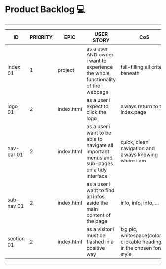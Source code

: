 # Product Backlog :computer:

---

| ID         | PRIORITY | EPIC       | USER STORY                                                                                    | CoS                                                                       | EFFORT |
| ---------- | -------- | ---------- | --------------------------------------------------------------------------------------------- | ------------------------------------------------------------------------- | ------ |
| index 01   | 1        | project    | as a user AND owner i want to experience the whole functionality of the webpage               | full-filling all criteria beneath                                         | ?      |
| logo 01    | 2        | index.html | as a user i expect to click the logo                                                          | always return to the index.page                                           | ?      |
| nav-bar 01 | 2        | index.html | as a user i want to be able to navigate all important menus and sub-pages on a tidy interface | quick, clean navigation and always knowing where i am                     | ?      |
| sub-nav 01 | 2        | index.html | as a user i want to find all infos aside the main content of the page                         | info, info, info, ...                                                     | ?      |
| section 01 | 2        | index.html | as a visitor i must be flashed in a positive way                                              | big pic, whitespace(colors!), clickable headings in the chosen font-style | ?      |

---
